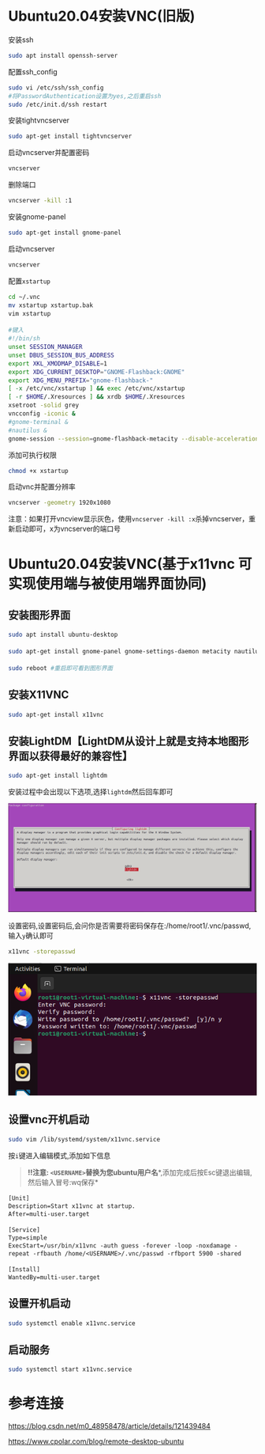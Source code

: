 # Ubuntu20.04安装VNC(旧版)

安装ssh

```bash
sudo apt install openssh-server
```

配置ssh_config

```bash
sudo vi /etc/ssh/ssh_config
#将PasswordAuthentication设置为yes,之后重启ssh
sudo /etc/init.d/ssh restart
```

安装tightvncserver

```bash
sudo apt-get install tightvncserver
```

启动vncserver并配置密码

```bash
vncserver
```

删除端口

```bash
vncserver -kill :1
```

安装gnome-panel

```bash
sudo apt-get install gnome-panel
```

启动vncserver

```bash
vncserver
```

配置`xstartup`

```bash
cd ~/.vnc
mv xstartup xstartup.bak
vim xstartup

#键入
#!/bin/sh                                                                       
unset SESSION_MANAGER
unset DBUS_SESSION_BUS_ADDRESS
export XKL_XMODMAP_DISABLE=1
export XDG_CURRENT_DESKTOP="GNOME-Flashback:GNOME"
export XDG_MENU_PREFIX="gnome-flashback-"
[ -x /etc/vnc/xstartup ] && exec /etc/vnc/xstartup
[ -r $HOME/.Xresources ] && xrdb $HOME/.Xresources
xsetroot -solid grey
vncconfig -iconic &
#gnome-terminal &    
#nautilus &   
gnome-session --session=gnome-flashback-metacity --disable-acceleration-check &
```

添加可执行权限

```bash
chmod +x xstartup
```

启动vnc并配置分辨率

```bash
vncserver -geometry 1920x1080
```

注意：如果打开vncview显示灰色，使用`vncserver -kill :x`杀掉vncserver，重新启动即可，x为vncserver的端口号

# Ubuntu20.04安装VNC(基于x11vnc 可实现使用端与被使用端界面协同)

## 安装图形界面

```bash
sudo apt install ubuntu-desktop 

sudo apt-get install gnome-panel gnome-settings-daemon metacity nautilus gnome-terminal 

sudo reboot #重启即可看到图形界面

```

## 安装X11VNC

```bash
sudo apt-get install x11vnc
```

## 安装LightDM【LightDM从设计上就是支持本地图形界面以获得最好的兼容性】

```bash
sudo apt-get install lightdm
```

安装过程中会出现以下选项,选择`lightdm`然后回车即可

![image-20230803094446632](image/Ubuntu20.04安装VNC/lightdm.png#pic_center)

设置密码,设置密码后,会问你是否需要将密码保存在:/home/root1/.vnc/passwd,输入`y`确认即可

```bash
x11vnc -storepasswd
```

![image-20230803094446632](image/Ubuntu20.04安装VNC/storepasswd.png#pic_center)

## 设置vnc开机启动

```bash
sudo vim /lib/systemd/system/x11vnc.service
```

按`i`键进入编辑模式,添加如下信息

> **!!注意: `<USERNAME>`替换为您ubuntu用户名***,添加完成后按Esc键退出编辑,然后输入冒号:wq保存*

```vim
[Unit]
Description=Start x11vnc at startup.
After=multi-user.target

[Service]
Type=simple
ExecStart=/usr/bin/x11vnc -auth guess -forever -loop -noxdamage -repeat -rfbauth /home/<USERNAME>/.vnc/passwd -rfbport 5900 -shared

[Install]
WantedBy=multi-user.target

```

## 设置开机启动

```bash
sudo systemctl enable x11vnc.service
```

## 启动服务

```bash
sudo systemctl start x11vnc.service
```

# 参考连接

https://blog.csdn.net/m0_48958478/article/details/121439484

https://www.cpolar.com/blog/remote-desktop-ubuntu